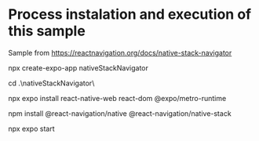 # Process instalation and execution of this sample

Sample from https://reactnavigation.org/docs/native-stack-navigator


npx create-expo-app nativeStackNavigator

cd .\nativeStackNavigator\

npx expo install react-native-web react-dom @expo/metro-runtime

npm install @react-navigation/native @react-navigation/native-stack

npx expo start